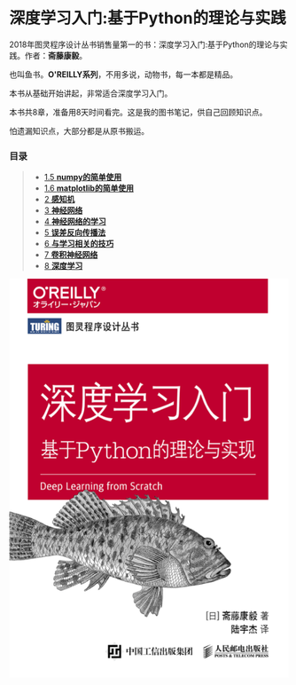 # 深度学习入门:基于Python的理论与实践

2018年图灵程序设计丛书销售量第一的书：深度学习入门:基于Python的理论与实践。作者：**斋藤康毅**。  
  
也叫鱼书。**O'REILLY系列**，不用多说，动物书，每一本都是精品。  
  
本书从基础开始讲起，非常适合深度学习入门。  
  
本书共8章，准备用8天时间看完。这是我的图书笔记，供自己回顾知识点。  
  
怕遗漏知识点，大部分都是从原书搬运。

### 目录

> - [1.5 **numpy的简单使用**](1_5.numpy.ipynb)
> - [1.6 **matplotlib的简单使用**](1_6.matplotlib.ipynb)
> - [2 **感知机**](2.perceptron.ipynb)
> - [3 **神经网络**](3.NeuralNetworks.ipynb)
> - [4 **神经网络的学习**](4.NeuralNetworksLearning.ipynb)
> - [5 **误差反向传播法**](5.ErrorBackPropagation.ipynb)
> - [6 **与学习相关的技巧**](6.SkillsAboutLearning.ipynb)
> - [7 **卷积神经网络**](7.ConvolutionalNeuralNetwork.ipynb)
> - [8 **深度学习**](8.DeepLearning.ipynb)

<img src="./imgs/cover.png"></img>